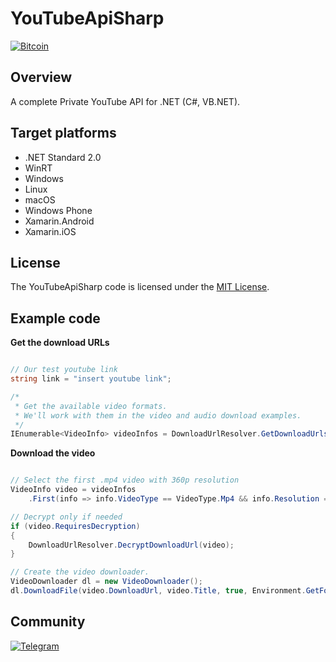 # YouTubeApiSharp

<a href="https://raw.githubusercontent.com/thisistorsten/YouTubeApiSharp/blob/main/etc/bitcoin-address.txt" target="_blank">
<img src="https://github.com/thisistorsten/YouTubeApiSharp/blob/main/img/bitcoin-donate-black.png" alt="Bitcoin" title="Donate Bitcon" border="0" />
</a>

## Overview
A complete Private YouTube API for .NET (C#, VB.NET).

## Target platforms

- .NET Standard 2.0
- WinRT
- Windows
- Linux
- macOS
- Windows Phone
- Xamarin.Android
- Xamarin.iOS

## License

The YouTubeApiSharp code is licensed under the [MIT License](http://opensource.org/licenses/MIT).

## Example code

**Get the download URLs**

```c#

// Our test youtube link
string link = "insert youtube link";

/*
 * Get the available video formats.
 * We'll work with them in the video and audio download examples.
 */
IEnumerable<VideoInfo> videoInfos = DownloadUrlResolver.GetDownloadUrls(link);

```

**Download the video**

```c#

// Select the first .mp4 video with 360p resolution
VideoInfo video = videoInfos
	.First(info => info.VideoType == VideoType.Mp4 && info.Resolution == 360);

// Decrypt only if needed
if (video.RequiresDecryption)
{
	DownloadUrlResolver.DecryptDownloadUrl(video);
}

// Create the video downloader.
VideoDownloader dl = new VideoDownloader();
dl.DownloadFile(video.DownloadUrl, video.Title, true, Environment.GetFolderPath(Environment.SpecialFolder.MyDocuments), video.VideoExtension);

```

## Community

<a href="https://t.me/YouTubeApiSharp" target="_blank">
<img src="https://github.com/thisistorsten/YouTubeApiShar/blob/main/mg/telegram.png" alt="Telegram" title="Telegram Chat" border="0" />
</a>
